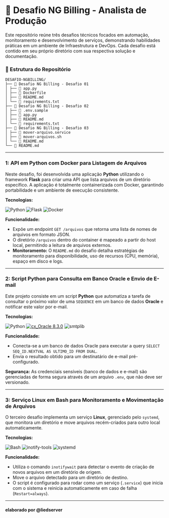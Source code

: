 # 🚀 Desafio NG Billing - Analista de Produção

Este repositório reúne três desafios técnicos focados em automação, monitoramento e desenvolvimento de serviços, demonstrando habilidades práticas em um ambiente de Infraestrutura e DevOps. Cada desafio está contido em seu próprio diretório com sua respectiva solução e documentação.

### 📂 Estrutura do Repositório 
```
DESAFIO-NGBILLING/ 
├── 📁 Desafio NG Billing - Desafio 01 
│ ├── 📄 app.py 
│ ├── 🐳 Dockerfile 
│ ├── 📄 README.md 
│ └── 📄 requirements.txt 
├── 📁 Desafio NG Billing - Desafio 02 
│ ├── 📄 .env.sample 
│ ├── 📄 app.py 
│ ├── 📄 README.md 
│ └── 📄 requirements.txt 
├── 📁 Desafio NG Billing - Desafio 03 
│ ├── 📄 mover-arquivo.service 
│ ├── 📄 mover-arquivos.sh 
│ └── 📄 README.md 
└── 📄 README.md
```
---

### 1: API em Python com Docker para Listagem de Arquivos

Neste desafio, foi desenvolvida uma aplicação **Python** utilizando o framework **Flask** para criar uma API que lista arquivos de um diretório específico. A aplicação é totalmente containerizada com Docker, garantindo portabilidade e um ambiente de execução consistente.

**Tecnologias:** 

![Python](https://img.shields.io/badge/Python-3.13.5-blue?logo=python&logoColor=white) ![Flask](https://img.shields.io/badge/Flask-3.0.3-blue?logo=python&logoColor=white) ![Docker](https://img.shields.io/badge/Docker-23.0.3-blue?logo=docker&logoColor=white)

**Funcionalidade:**
* Expõe um endpoint `GET /arquivos` que retorna uma lista de nomes de arquivos em formato JSON.
* O diretório `/arquivos` dentro do container é mapeado a partir do host local, permitindo a leitura de arquivos externos.
* **Monitoramento:** O `README.md` do desafio detalha estratégias de monitoramento para disponibilidade, uso de recursos (CPU, memória), espaço em disco e logs.

---

### 2: Script Python para Consulta em Banco Oracle e Envio de E-mail

Este projeto consiste em um script **Python** que automatiza a tarefa de consultar o próximo valor de uma `SEQUENCE` em um banco de dados **Oracle** e notificar este valor por e-mail.

**Tecnologias:**

![Python](https://img.shields.io/badge/Python-3.13.5-blue?logo=python&logoColor=white) [![cx_Oracle 8.3.0](https://custom-icon-badges.demolab.com/badge/cx_Oracle-8.3.0-F80000?logo=oracle&logoColor=fff)](https://pypi.org/project/cx_Oracle/8.3.0/) ![smtplib](https://img.shields.io/badge/smtplib-3.3-blue?logo=python&logoColor=white)

**Funcionalidade:**
 * Conecta-se a um banco de dados Oracle para executar a query `SELECT SEQ_ID.NEXTVAL AS ULTIMO_ID FROM DUAL`.
 * Envia o resultado obtido para um destinatário de e-mail pré-configurado.

**Segurança:** As credenciais sensíveis (banco de dados e e-mail) são gerenciadas de forma segura através de um arquivo `.env`, que não deve ser versionado.

---

### 3: Serviço Linux em Bash para Monitoramento e Movimentação de Arquivos

O terceiro desafio implementa um serviço **Linux**, gerenciado pelo `systemd`, que monitora um diretório e move arquivos recém-criados para outro local automaticamente.

**Tecnologias:** 

![Bash](https://img.shields.io/badge/Bash-latest-4EAA25?logo=gnu-bash&logoColor=white) ![inotify-tools](https://img.shields.io/badge/inotify--tools-latest-333?logo=linux&logoColor=white) ![systemd](https://img.shields.io/badge/systemd-latest-333?logo=linux&logoColor=white)

**Funcionalidade:**
* Utiliza o comando `inotifywait` para detectar o evento de criação de novos arquivos em um diretório de origem.
* Move o arquivo detectado para um diretório de destino.
* O script é configurado para rodar como um serviço (`.service`) que inicia com o sistema e reinicia automaticamente em caso de falha (`Restart=always`).

---


#### elaborado por @liedserver